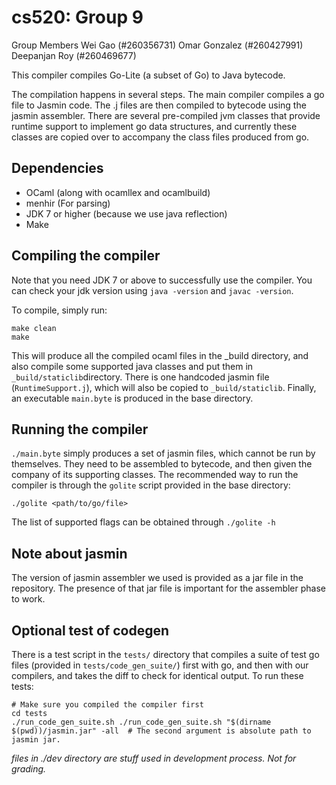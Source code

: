cs520: Group 9
==============

Group Members
Wei Gao (#260356731)
Omar Gonzalez (#260427991)
Deepanjan Roy (#260469677)

This compiler compiles Go-Lite (a subset of Go) to Java bytecode. 

The compilation happens in several steps. The main compiler compiles a go file to Jasmin code. The .j files are then compiled to bytecode using the jasmin assembler. There are several pre-compiled jvm classes that provide runtime support to implement go data structures, and currently these classes are copied over to accompany the class files produced from go. 

## Dependencies
- OCaml (along with ocamllex and ocamlbuild)
- menhir (For parsing)
- JDK 7 or higher (because we use java reflection)
- Make

## Compiling the compiler

Note that you need JDK 7 or above to successfully use the compiler. You can check your jdk version using `java -version` and `javac -version`.

To compile, simply run:

    make clean
    make

This will produce all the compiled ocaml files in the _build directory, and also compile some supported java classes and put them in `_build/staticlib`directory. There is one handcoded jasmin file (`RuntimeSupport.j`), which will also be copied to `_build/staticlib`. Finally, an executable `main.byte` is produced in the base directory. 

## Running the compiler

`./main.byte` simply produces a set of jasmin files, which cannot be run by themselves. They need to be assembled to bytecode, and then given the company of its supporting classes. The recommended way to run the compiler is through the `golite` script provided in the base directory:

    ./golite <path/to/go/file>

The list of supported flags can be obtained through `./golite -h`

## Note about jasmin 
The version of jasmin assembler we used is provided as a jar file in the repository. The presence of that jar file is important for the assembler phase to work.

## Optional test of codegen 
There is a test script in the `tests/` directory that compiles a suite of test go files (provided in `tests/code_gen_suite/`) first with go, and then with our compilers, and takes the diff to check for identical output. To run these tests:

    # Make sure you compiled the compiler first
    cd tests
    ./run_code_gen_suite.sh ./run_code_gen_suite.sh "$(dirname $(pwd))/jasmin.jar" -all  # The second argument is absolute path to jasmin jar.

_files in ./dev directory are stuff used in development process. Not for grading._
